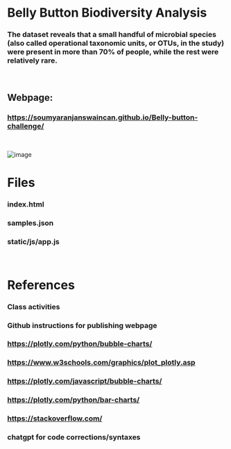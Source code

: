 # Belly Button Biodiversity Analysis
### The dataset reveals that a small handful of microbial species (also called operational taxonomic units, or OTUs, in the study) were present in more than 70% of people, while the rest were relatively rare.
</br>

## Webpage:
### https://soumyaranjanswaincan.github.io/Belly-button-challenge/
</br>

![image](https://github.com/soumyaranjanswaincan/Belly-button-challenge/assets/82301665/1dc0e411-5f16-4973-9856-7eedbd58230b)


# Files
### index.html
### samples.json
### static/js/app.js
</br>

# References
### Class activities
### Github instructions for publishing webpage
### https://plotly.com/python/bubble-charts/
### https://www.w3schools.com/graphics/plot_plotly.asp
### https://plotly.com/javascript/bubble-charts/
### https://plotly.com/python/bar-charts/
### https://stackoverflow.com/
### chatgpt for code corrections/syntaxes

